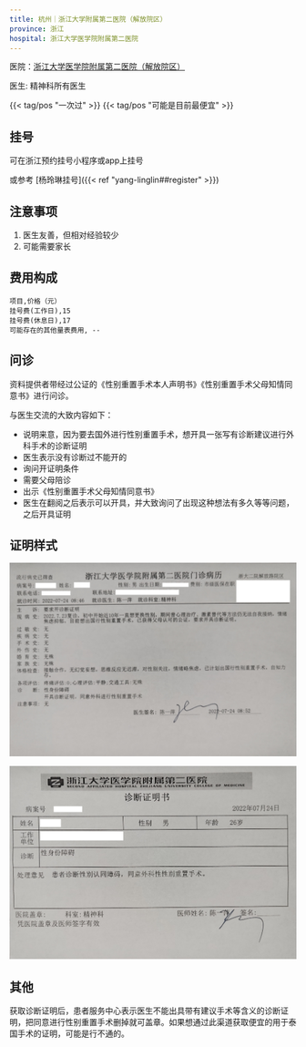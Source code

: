 ```yaml
---
title: 杭州｜浙江大学附属第二医院（解放院区）
province: 浙江
hospital: 浙江大学医学院附属第二医院
---
```


医院：[浙江大学医学院附属第二医院（解放院区）](https://amap.com/place/B023B19TSO)

医生: 精神科所有医生

{{< tag/pos "一次过" >}}  {{< tag/pos "可能是目前最便宜" >}}

## 挂号

可在浙江预约挂号小程序或app上挂号

或参考 [杨玲琳挂号]({{< ref "yang-linglin##register" >}})

## 注意事项

1. 医生友善，但相对经验较少
1. 可能需要家长

## 费用构成

```csv
项目,价格（元）
挂号费(工作日),15
挂号费(休息日),17
可能存在的其他量表费用, --
```

## 问诊

资料提供者带经过公证的《性别重置手术本人声明书》《性别重置手术父母知情同意书》进行问诊。

与医生交流的大致内容如下：

- 说明来意，因为要去国外进行性别重置手术，想开具一张写有诊断建议进行外科手术的诊断证明
- 医生表示没有诊断过不能开的
- 询问开证明条件
- 需要父母陪诊
- 出示《性别重置手术父母知情同意书》
- 医生在翻阅之后表示可以开具，并大致询问了出现这种想法有多久等等问题，之后开具证明

## 证明样式

![image0](image0.jpg)

![image1](image1.jpg)

## 其他

获取诊断证明后，患者服务中心表示医生不能出具带有建议手术等含义的诊断证明，把同意进行性别重置手术删掉就可盖章。如果想通过此渠道获取便宜的用于泰国手术的证明，可能是行不通的。

